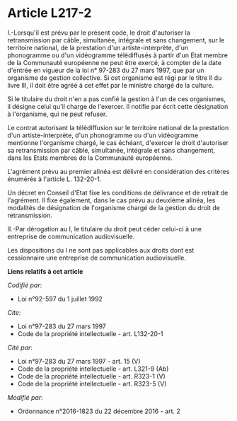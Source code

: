 # Article L217-2

I.-Lorsqu'il est prévu par le présent code, le droit d'autoriser la retransmission par câble, simultanée, intégrale et sans
changement, sur le territoire national, de la prestation d'un artiste-interprète, d'un phonogramme ou d'un vidéogramme
télédiffusés à partir d'un Etat membre de la Communauté européenne ne peut être exercé, à compter de la date d'entrée en
vigueur de la loi n° 97-283 du 27 mars 1997, que par un organisme de gestion collective. Si cet organisme est régi par le
titre II du livre III, il doit être agréé  à cet effet par le ministre chargé de la culture. 

Si le titulaire du droit n'en a pas confié la gestion à l'un de ces organismes, il désigne celui  qu'il charge de l'exercer.
Il notifie par écrit cette désignation à l'organisme, qui ne peut refuser. 

Le contrat autorisant la télédiffusion sur le territoire national de la prestation d'un artiste-interprète, d'un phonogramme
ou d'un vidéogramme mentionne l'organisme chargé, le cas échéant, d'exercer le droit d'autoriser sa retransmission par câble,
simultanée, intégrale et sans changement, dans les Etats membres de la Communauté européenne. 

L'agrément prévu au premier alinéa est délivré en considération des critères énumérés à l'article L. 132-20-1. 

Un décret en Conseil d'Etat fixe les conditions de délivrance et de retrait de l'agrément. Il fixe également, dans le cas
prévu au deuxième alinéa, les modalités de désignation de l'organisme chargé  de la gestion du droit de retransmission. 

II.-Par dérogation au I, le titulaire du droit peut céder celui-ci à une entreprise de communication audiovisuelle. 

Les dispositions du I ne sont pas applicables aux droits dont est cessionnaire une entreprise de communication audiovisuelle.

**Liens relatifs à cet article**

_Codifié par_:

  - Loi n°92-597 du 1 juillet 1992

_Cite_:

  - Loi n°97-283 du 27 mars 1997
  - Code de la propriété intellectuelle - art. L132-20-1

_Cité par_:

  - Loi n°97-283 du 27 mars 1997 - art. 15 (V)
  - Code de la propriété intellectuelle - art. L321-9 (Ab)
  - Code de la propriété intellectuelle - art. R323-1 (V)
  - Code de la propriété intellectuelle - art. R323-5 (V)

_Modifié par_:

  - Ordonnance n°2016-1823 du 22 décembre 2016 - art. 2
